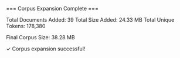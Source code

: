 
=== Corpus Expansion Complete ===

Total Documents Added: 39
Total Size Added: 24.33 MB
Total Unique Tokens: 178,380

Final Corpus Size: 38.28 MB

✓ Corpus expansion successful!

